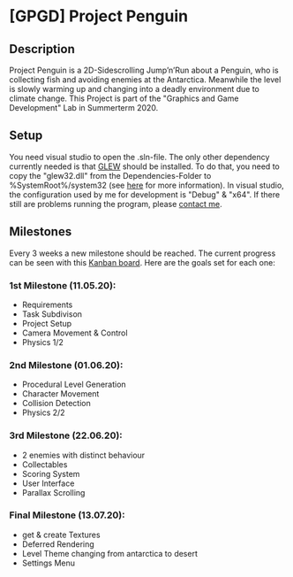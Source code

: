 # [GPGD] Project Penguin

## Description

Project Penguin is a 2D-Sidescrolling Jump’n’Run about a Penguin, who is collecting fish and avoiding enemies at the Antarctica.
Meanwhile the level is slowly warming up and changing into a deadly environment due to climate change.
This Project is part of the "Graphics and Game Development" Lab in Summerterm 2020.

## Setup

You need visual studio to open the .sln-file. The only other dependency currently needed is that [GLEW](http://glew.sourceforge.net/) should be installed.
To do that, you need to copy the "glew32.dll" from the Dependencies-Folder to %SystemRoot%/system32 (see [here](http://glew.sourceforge.net/install.html) for more information).
In visual studio, the configuration used by me for development is "Debug" & "x64". If there still are problems running the program, please [contact me](<uexdy@stud.kit.edu>).

## Milestones

Every 3 weeks a new milestone should be reached. The current progress can be seen with this [Kanban board](https://trello.com/b/1dQr8kSc/gpgd-project-penguin). Here are the goals set for each one:

### 1st Milestone (11.05.20):

- Requirements
- Task Subdivison
- Project Setup
- Camera Movement & Control
- Physics 1/2

### 2nd Milestone (01.06.20):

- Procedural Level Generation
- Character Movement
- Collision Detection
- Physics 2/2

### 3rd Milestone (22.06.20):

- 2 enemies with distinct behaviour
- Collectables
- Scoring System
- User Interface
- Parallax Scrolling

### Final Milestone (13.07.20):

- get & create Textures
- Deferred Rendering
- Level Theme changing from antarctica to desert
- Settings Menu